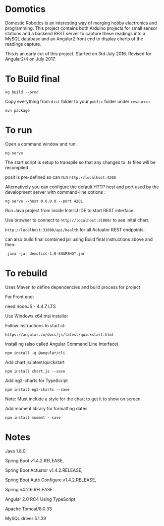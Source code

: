 Domotics
========

Domestic Robotics is an interesting way of merging hobby electronics and programming. This project contains both Arduino projects for small sensor stations and a backend REST server to capture these readings into a MySQL database and an Angular2 front end to display charts of the readings capture.

This is an early cut of this project. Started on 3rd July 2016. Revised for Angular2/4 on July 2017.

To Build final
==============

`ng build --prod`

Copy everything from `dist` folder to your `public` folder under `resources`

`mvn package`

To run
======

Open a command window and run:

`ng serve`

The start script is setup to transpile so that any changes to .ts files will be recompiled

posit is pre-defined so can run `http://localhost:4200`

Alternatively you can configure the default HTTP host and port used by the development server with command-line options :

`ng serve --host 0.0.0.0 --port 4201`

Run Java project from inside IntelliJ IDE to start REST interface.

Use browser to connect to `http://localhost:31000/` 
to see inital chart.

`http://localhost:31000/api/health` 
for all Actuator REST endpoints.

can also build final combined jar using Build final instructions above and then:
 
` java -jar demotics-1.0-SNAPSHOT.jar`


To rebuild 
==========

Uses Maven to define dependencies and build process for project

For Front end:

need nodeJS - 4.4.7 LTS

Use Windows x64 msi installer

Follow instructions to start at:

`https://angular.io/docs/js/latest/quickstart.html`

Install ng (also called Angular Command Line Interface)

`npm install -g @angular/cli`

Add chart.js/latest/quickstart

`npm install chart.js --save`

Add ng2-charts for TypeScript

`npm install ng2-charts --save`

Note: Must include a style for the chart to get it to show on screen.

Add moment library for formatting dates

`npm install moment --save`

Notes
=====

Java 1.8.0,

Spring Boot v1.4.2.RELEASE,

Spring Boot Actuator v1.4.2.RELEASE,

Spring Boot Auto Configure v1.4.2.RELEASE,

Spring v4.2.6.RELEASE

Angular 2.0 RC4 Using TypeScript

Apache Tomcat/8.0.33

MySQL driver 5.1.39